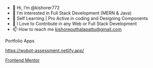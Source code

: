 - 👋 Hi, I’m @kishorer772
- 👀 I’m interested in Full Stack Development (MERN & Java)
- 🌱 Self Learning | Pro Active in coding and Designing Components
- 💞️ I Love to Contribute in any Web or Full Stack Development
- 📫 How to reach me kishoreputhalapattu@gmail.com

<!---
kishorer772/kishorer772 is a ✨ special ✨ repository because its `README.md` (this file) appears on your GitHub profile.
You can click the Preview link to take a look at your changes.
--->


Portfolio Apps

https://wobot-assessment.netlify.app/

[Frontend Mentor](https://www.frontendmentor.io/profile/kishorer772)

